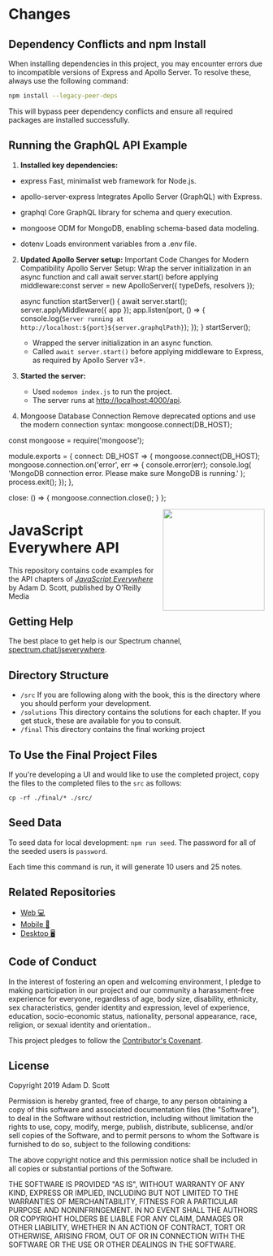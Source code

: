# Changes

## Dependency Conflicts and npm Install

When installing dependencies in this project, you may encounter errors due to incompatible versions of Express and Apollo Server. To resolve these, always use the following command:

```sh
npm install --legacy-peer-deps
```

This will bypass peer dependency conflicts and ensure all required packages are installed successfully.

## Running the GraphQL API Example

1. **Installed key dependencies:**
- express
	Fast, minimalist web framework for Node.js.

- apollo-server-express
	Integrates Apollo Server (GraphQL) with Express.

- graphql
	Core GraphQL library for schema and query execution.

- mongoose
	ODM for MongoDB, enabling schema-based data modeling.

- dotenv
	Loads environment variables from a .env file.

 

2. **Updated Apollo Server setup:**
Important Code Changes for Modern Compatibility
Apollo Server Setup:
Wrap the server initialization in an async function and call await server.start() before applying middleware:const server = new ApolloServer({ typeDefs, resolvers });

	async function startServer() {
	await server.start();
	server.applyMiddleware({ app });
	app.listen(port, () => {
		console.log(`Server running at http://localhost:${port}${server.graphqlPath}`);
	});
	}
	startServer();



	- Wrapped the server initialization in an async function.
	- Called `await server.start()` before applying middleware to Express, as required by Apollo Server v3+.

3. **Started the server:**
	- Used `nodemon index.js` to run the project.
	- The server runs at [http://localhost:4000/api](http://localhost:4000/api).

4. Mongoose Database Connection
Remove deprecated options and use the modern connection syntax:
mongoose.connect(DB_HOST);


const mongoose = require('mongoose');

module.exports = {
  connect: DB_HOST => {
    mongoose.connect(DB_HOST);
    mongoose.connection.on('error', err => {
      console.error(err);
      console.log(
        'MongoDB connection error. Please make sure MongoDB is running.'
      );
      process.exit();
    });
  },

  close: () => {
    mongoose.connection.close();
  }
};



<img src="cover.png" width="200" align="right" />

# JavaScript Everywhere API

This repository contains code examples for the API chapters of [_JavaScript Everywhere_](https://www.jseverywhere.io/) by Adam D. Scott, published by O'Reilly Media

## Getting Help

The best place to get help is our Spectrum channel, [spectrum.chat/jseverywhere](https://spectrum.chat/jseverywhere).

## Directory Structure

- `/src` If you are following along with the book, this is the directory where you should perform your development.
- `/solutions` This directory contains the solutions for each chapter. If you get stuck, these are available for you to consult.
- `/final` This directory contains the final working project

## To Use the Final Project Files

If you're developing a UI and would like to use the completed project, copy the files to the completed files to the `src` as follows: 

```
cp -rf ./final/* ./src/
```

## Seed Data

To seed data for local development: `npm run seed`. The password for all of the seeded users is `password`.

Each time this command is run, it will generate 10 users and 25 notes.

## Related Repositories

- [Web 💻 ](https://github.com/javascripteverywhere/web)
- [Mobile 🤳](https://github.com/javascripteverywhere/mobile)
- [Desktop 🖥️](https://github.com/javascripteverywhere/desktop)

## Code of Conduct

In the interest of fostering an open and welcoming environment, I pledge to making participation in our project and our community a harassment-free experience for everyone, regardless of age, body size, disability, ethnicity, sex characteristics, gender identity and expression, level of experience, education, socio-economic status, nationality, personal appearance, race, religion, or sexual identity and orientation..

This project pledges to follow the [Contributor's Covenant](http://contributor-covenant.org/version/1/4/).

## License

Copyright 2019 Adam D. Scott

Permission is hereby granted, free of charge, to any person obtaining a copy of this software and associated documentation files (the "Software"), to deal in the Software without restriction, including without limitation the rights to use, copy, modify, merge, publish, distribute, sublicense, and/or sell copies of the Software, and to permit persons to whom the Software is furnished to do so, subject to the following conditions:

The above copyright notice and this permission notice shall be included in all copies or substantial portions of the Software.

THE SOFTWARE IS PROVIDED "AS IS", WITHOUT WARRANTY OF ANY KIND, EXPRESS OR IMPLIED, INCLUDING BUT NOT LIMITED TO THE WARRANTIES OF MERCHANTABILITY, FITNESS FOR A PARTICULAR PURPOSE AND NONINFRINGEMENT. IN NO EVENT SHALL THE AUTHORS OR COPYRIGHT HOLDERS BE LIABLE FOR ANY CLAIM, DAMAGES OR OTHER LIABILITY, WHETHER IN AN ACTION OF CONTRACT, TORT OR OTHERWISE, ARISING FROM, OUT OF OR IN CONNECTION WITH THE SOFTWARE OR THE USE OR OTHER DEALINGS IN THE SOFTWARE.
